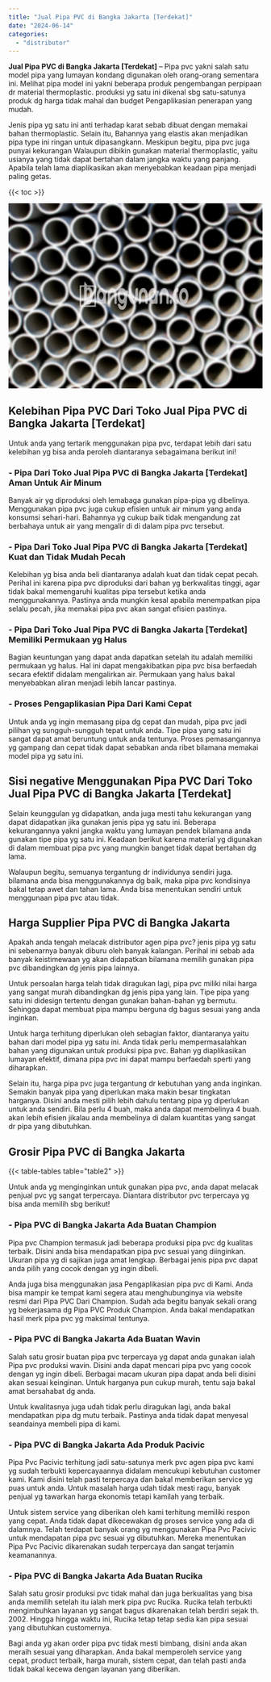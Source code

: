 ```yaml
---
title: "Jual Pipa PVC di Bangka Jakarta [Terdekat]"
date: "2024-06-14"
categories: 
  - "distributor"
---
```


**Jual Pipa PVC di Bangka Jakarta \[Terdekat\]** – Pipa pvc yakni salah satu model pipa yang lumayan kondang digunakan oleh orang-orang sementara ini. Melihat pipa model ini yakni beberapa produk pengembangan perpipaan dr material thermoplastic. produksi yg satu ini dikenal sbg satu-satunya produk dg harga tidak mahal dan budget Pengaplikasian penerapan yang mudah.

Jenis pipa yg satu ini anti terhadap karat sebab dibuat dengan memakai bahan thermoplastic. Selain itu, Bahannya yang elastis akan menjadikan pipa type ini ringan untuk dipasangkann. Meskipun begitu, pipa pvc juga punyai kekurangan Walaupun dibikin gunakan material thermoplastic, yaitu usianya yang tidak dapat bertahan dalam jangka waktu yang panjang. Apabila telah lama diaplikasikan akan menyebabkan keadaan pipa menjadi paling getas.

{{< toc >}}

![Jual Pipa PVC di Bangka Jakarta [Terdekat]](/images/jaul-pipa-pvc-50.png)

## Kelebihan Pipa PVC Dari Toko Jual Pipa PVC di Bangka Jakarta \[Terdekat\]

Untuk anda yang tertarik menggunakan pipa pvc, terdapat lebih dari satu kelebihan yg bisa anda peroleh diantaranya sebagaimana berikut ini!

### \- Pipa Dari Toko Jual Pipa PVC di Bangka Jakarta \[Terdekat\] Aman Untuk Air Minum

Banyak air yg diproduksi oleh lemabaga gunakan pipa-pipa yg dibelinya. Menggunakan pipa pvc juga cukup efisien untuk air minum yang anda konsumsi sehari-hari. Bahannya yg cukup baik tidak mengandung zat berbahaya untuk air yang mengalir di di dalam pipa pvc tersebut.

### \- Pipa Dari Toko Jual Pipa PVC di Bangka Jakarta \[Terdekat\] Kuat dan Tidak Mudah Pecah

Kelebihan yg bisa anda beli diantaranya adalah kuat dan tidak cepat pecah. Perihal ini karena pipa pvc diproduksi dari bahan yg berkwalitas tinggi, agar tidak bakal memengaruhi kualitas pipa tersebut ketika anda menggunakannya. Pastinya anda mungkin kesal apabila menempatkan pipa selalu pecah, jika memakai pipa pvc akan sangat efisien pastinya.

### \- Pipa Dari Toko Jual Pipa PVC di Bangka Jakarta \[Terdekat\] Memiliki Permukaan yg Halus

Bagian keuntungan yang dapat anda dapatkan setelah itu adalah memiliki permukaan yg halus. Hal ini dapat mengakibatkan pipa pvc bisa berfaedah secara efektif didalam mengalirkan air. Permukaan yang halus bakal menyebabkan aliran menjadi lebih lancar pastinya.

### \- Proses Pengaplikasian Pipa Dari Kami Cepat

Untuk anda yg ingin memasang pipa dg cepat dan mudah, pipa pvc jadi pilihan yg sungguh-sungguh tepat untuk anda. Tipe pipa yang satu ini sangat dapat amat beruntung untuk anda tentunya. Proses pemasangannya yg gampang dan cepat tidak dapat sebabkan anda ribet bilamana memakai model pipa yg satu ini.

## Sisi negative Menggunakan Pipa PVC Dari Toko Jual Pipa PVC di Bangka Jakarta \[Terdekat\]

Selain keunggulan yg didapatkan, anda juga mesti tahu kekurangan yang dapat didapatkan jika gunakan jenis pipa yg satu ini. Beberapa kekurangannya yakni jangka waktu yang lumayan pendek bilamana anda gunakan tipe pipa yg satu ini. Keadaan berikut karena material yg digunakan di dalam membuat pipa pvc yang mungkin banget tidak dapat bertahan dg lama.

Walaupun begitu, semuanya tergantung dr individunya sendiri juga. bilamana anda bisa menggunakannya dg baik, maka pipa pvc kondisinya bakal tetap awet dan tahan lama. Anda bisa menentukan sendiri untuk menggunaan pipa pvc atau tidak.

## Harga Supplier Pipa PVC di Bangka Jakarta

Apakah anda tengah melacak distributor agen pipa pvc? jenis pipa yg satu ini sebenarnya banyak diburu oleh banyak kalangan. Perihal ini sebab ada banyak keistimewaan yg akan didapatkan bilamana memilih gunakan pipa pvc dibandingkan dg jenis pipa lainnya.

Untuk persoalan harga telah tidak diragukan lagi, pipa pvc miliki nilai harga yang sangat murah dibandingkan dg jenis pipa yang lain. Tipe pipa yang satu ini didesign tertentu dengan gunakan bahan-bahan yg bermutu. Sehingga dapat membuat pipa mampu berguna dg bagus sesuai yang anda inginkan.

Untuk harga terhitung diperlukan oleh sebagian faktor, diantaranya yaitu bahan dari model pipa yg satu ini. Anda tidak perlu mempermasalahkan bahan yang digunakan untuk produksi pipa pvc. Bahan yg diaplikasikan lumayan efektif, dimana pipa pvc ini dapat mampu berfaedah sperti yang diharapkan.

Selain itu, harga pipa pvc juga tergantung dr kebutuhan yang anda inginkan. Semakin banyak pipa yang diperlukan maka makin besar tingkatan harganya. Disini anda mesti pilih lebih dahulu tentang pipa yg diperlukan untuk anda sendiri. Bila perlu 4 buah, maka anda dapat membelinya 4 buah. akan lebih efisien jikalau anda membelinya di dalam kuantitas yang sangat dr pipa yang dibutuhkan.

## Grosir Pipa PVC di Bangka Jakarta

{{< table-tables table="table2" >}}

Untuk anda yg menginginkan untuk gunakan pipa pvc, anda dapat melacak penjual pvc yg sangat terpercaya. Diantara distributor pvc terpercaya yg bisa anda memilih sbg berikut!

### \- Pipa PVC di Bangka Jakarta Ada Buatan Champion

Pipa pvc Champion termasuk jadi beberapa produksi pipa pvc dg kualitas terbaik. Disini anda bisa mendapatkan pipa pvc sesuai yang diinginkan. Ukuran pipa yg di sajikan juga amat lengkap. Berbagai jenis pipa pvc dapat anda pilih yang cocok dengan yg ingin dibeli.

Anda juga bisa menggunakan jasa Pengaplikasian pipa pvc di Kami. Anda bisa mampir ke tempat kami segera atau menghubunginya via website resmi dari Pipa PVC Dari Champion. Sudah ada begitu banyak sekali orang yg bekerjasama dg Pipa PVC Produk Champion. Anda bakal mendapatkan hasil merk pipa pvc yg maksimal tentunya.

### \- Pipa PVC di Bangka Jakarta Ada Buatan Wavin

Salah satu grosir buatan pipa pvc terpercaya yg dapat anda gunakan ialah Pipa pvc produksi wavin. Disini anda dapat mencari pipa pvc yang cocok dengan yg ingin dibeli. Berbagai macam ukuran pipa dapat anda beli disini akan sesuai keinginan. Untuk harganya pun cukup murah, tentu saja bakal amat bersahabat dg anda.

Untuk kwalitasnya juga udah tidak perlu diragukan lagi, anda bakal mendapatkan pipa dg mutu terbaik. Pastinya anda tidak dapat menyesal seandainya membeli pipa di kami.

### \- Pipa PVC di Bangka Jakarta Ada Produk Pacivic

Pipa Pvc Pacivic terhitung jadi satu-satunya merk pvc agen pipa pvc kami yg sudah terbukti kepercayaannya didalam mencukupi kebutuhan customer kami. Kami disini telah pasti terpercaya dan bakal memberikan service yg puas untuk anda. Untuk masalah harga udah tidak mesti ragu, banyak penjual yg tawarkan harga ekonomis tetapi kamilah yang terbaik.

Untuk sistem service yang diberikan oleh kami terhitung memiliki respon yang cepat. Anda tidak dapat dikecewakan dg proses service yang ada di dalamnya. Telah terdapat banyak orang yg menggunakan Pipa Pvc Pacivic untuk mendapatan pipa pvc sesuai yg dibutuhkan. Mereka menentukan Pipa Pvc Pacivic dikarenakan sudah terpercaya dan sangat terjamin keamanannya.

### \- Pipa PVC di Bangka Jakarta Ada Buatan Rucika

Salah satu grosir produksi pvc tidak mahal dan juga berkualitas yang bisa anda memilih setelah itu ialah merk pipa pvc Rucika. Rucika telah terbukti mengimbuhkan layanan yg sangat bagus dikarenakan telah berdiri sejak th. 2002. Hingga hingga waktu ini, Rucika tetap tetap sedia kan pipa sesuai yang dibutuhkan customernya.

Bagi anda yg akan order pipa pvc tidak mesti bimbang, disini anda akan meraih sesuai yang diharapkan. Anda bakal memperoleh service yang cepat, product terbaik, harga murah, sistem cepat, dan telah pasti anda tidak bakal kecewa dengan layanan yang diberikan.
